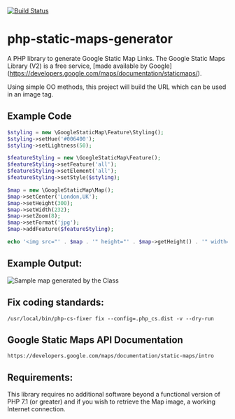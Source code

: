 

[![Build Status](https://travis-ci.org/bensquire/php-static-maps-generator#)](https://travis-ci.org/bensquire/php-static-maps-generator#)


# php-static-maps-generator
A PHP library to generate Google Static Map Links. The Google Static Maps Library (V2) is a free service, [made available by Google] (https://developers.google.com/maps/documentation/staticmaps/).

Using simple OO methods, this project will build the URL which can be used in an image tag.


## Example Code
```php
$styling = new \GoogleStaticMap\Feature\Styling();
$styling->setHue('#006400');
$styling->setLightness(50);

$featureStyling = new \GoogleStaticMap\Feature();
$featureStyling->setFeature('all');
$featureStyling->setElement('all');
$featureStyling->setStyle($styling);

$map = new \GoogleStaticMap\Map();
$map->setCenter('London,UK');
$map->setHeight(300);
$map->setWidth(232);
$map->setZoom(8);
$map->setFormat('jpg');
$map->addFeature($featureStyling);

echo '<img src="' . $map . '" height="' . $map->getHeight() . '" width="' . $map->getWidth() . '" />';

```

## Example Output:
![Sample map generated by the Class](http://maps.google.com/maps/api/staticmap?center=London%2CUK&zoom=8&language=en-GB&maptype=roadmap&format=jpg&size=232x300&scale=1&style=feature:all|element:all|lightness:50|hue:0x006400|visibility:on|invert_lightness:false&sensor=false)


## Fix coding standards:
    /usr/local/bin/php-cs-fixer fix --config=.php_cs.dist -v --dry-run


## Google Static Maps API Documentation
    https://developers.google.com/maps/documentation/static-maps/intro

## Requirements:
This library requires no additional software beyond a functional version of PHP
7.1 (or greater) and if you wish to retrieve the Map image, a working Internet
connection.